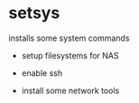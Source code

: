 # setsys

installs some system commands

* setup filesystems for NAS

* enable ssh

* install some network tools